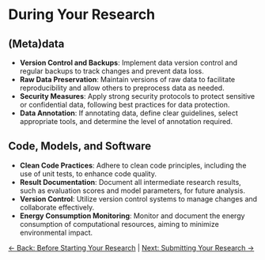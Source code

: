 # During Your Research

## (Meta)data
- **Version Control and Backups**: Implement data version control and regular backups to track changes and prevent data loss.
- **Raw Data Preservation**: Maintain versions of raw data to facilitate reproducibility and allow others to preprocess data as needed.
- **Security Measures**: Apply strong security protocols to protect sensitive or confidential data, following best practices for data protection.
- **Data Annotation**: If annotating data, define clear guidelines, select appropriate tools, and determine the level of annotation required.

## Code, Models, and Software
- **Clean Code Practices**: Adhere to clean code principles, including the use of unit tests, to enhance code quality.
- **Result Documentation**: Document all intermediate research results, such as evaluation scores and model parameters, for future analysis.
- **Version Control**: Utilize version control systems to manage changes and collaborate effectively.
- **Energy Consumption Monitoring**: Monitor and document the energy consumption of computational resources, aiming to minimize environmental impact.

[← Back: Before Starting Your Research](before.md) | [Next: Submitting Your Research →](submitting.md)
